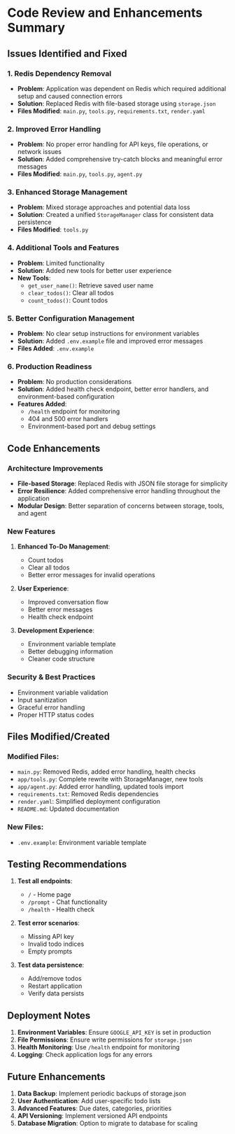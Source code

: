 # Code Review and Enhancements Summary

## Issues Identified and Fixed

### 1. **Redis Dependency Removal**
- **Problem**: Application was dependent on Redis which required additional setup and caused connection errors
- **Solution**: Replaced Redis with file-based storage using `storage.json`
- **Files Modified**: `main.py`, `tools.py`, `requirements.txt`, `render.yaml`

### 2. **Improved Error Handling**
- **Problem**: No proper error handling for API keys, file operations, or network issues
- **Solution**: Added comprehensive try-catch blocks and meaningful error messages
- **Files Modified**: `main.py`, `tools.py`, `agent.py`

### 3. **Enhanced Storage Management**
- **Problem**: Mixed storage approaches and potential data loss
- **Solution**: Created a unified `StorageManager` class for consistent data persistence
- **Files Modified**: `tools.py`

### 4. **Additional Tools and Features**
- **Problem**: Limited functionality
- **Solution**: Added new tools for better user experience
- **New Tools**:
  - `get_user_name()`: Retrieve saved user name
  - `clear_todos()`: Clear all todos
  - `count_todos()`: Count todos

### 5. **Better Configuration Management**
- **Problem**: No clear setup instructions for environment variables
- **Solution**: Added `.env.example` file and improved error messages
- **Files Added**: `.env.example`

### 6. **Production Readiness**
- **Problem**: No production considerations
- **Solution**: Added health check endpoint, better error handlers, and environment-based configuration
- **Features Added**:
  - `/health` endpoint for monitoring
  - 404 and 500 error handlers
  - Environment-based port and debug settings

## Code Enhancements

### Architecture Improvements
- **File-based Storage**: Replaced Redis with JSON file storage for simplicity
- **Error Resilience**: Added comprehensive error handling throughout the application
- **Modular Design**: Better separation of concerns between storage, tools, and agent

### New Features
1. **Enhanced To-Do Management**:
   - Count todos
   - Clear all todos
   - Better error messages for invalid operations

2. **User Experience**:
   - Improved conversation flow
   - Better error messages
   - Health check endpoint

3. **Development Experience**:
   - Environment variable template
   - Better debugging information
   - Cleaner code structure

### Security & Best Practices
- Environment variable validation
- Input sanitization
- Graceful error handling
- Proper HTTP status codes

## Files Modified/Created

### Modified Files:
- `main.py`: Removed Redis, added error handling, health checks
- `app/tools.py`: Complete rewrite with StorageManager, new tools
- `app/agent.py`: Added error handling, updated tools import
- `requirements.txt`: Removed Redis dependencies
- `render.yaml`: Simplified deployment configuration
- `README.md`: Updated documentation

### New Files:
- `.env.example`: Environment variable template

## Testing Recommendations

1. **Test all endpoints**:
   - `/` - Home page
   - `/prompt` - Chat functionality
   - `/health` - Health check

2. **Test error scenarios**:
   - Missing API key
   - Invalid todo indices
   - Empty prompts

3. **Test data persistence**:
   - Add/remove todos
   - Restart application
   - Verify data persists

## Deployment Notes

1. **Environment Variables**: Ensure `GOOGLE_API_KEY` is set in production
2. **File Permissions**: Ensure write permissions for `storage.json`
3. **Health Monitoring**: Use `/health` endpoint for monitoring
4. **Logging**: Check application logs for any errors

## Future Enhancements

1. **Data Backup**: Implement periodic backups of storage.json
2. **User Authentication**: Add user-specific todo lists
3. **Advanced Features**: Due dates, categories, priorities
4. **API Versioning**: Implement versioned API endpoints
5. **Database Migration**: Option to migrate to database for scaling
